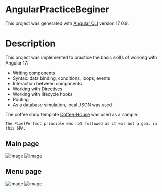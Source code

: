 # AngularPracticeBeginer

This project was generated with [Angular CLI](https://github.com/angular/angular-cli) version 17.0.9.

# Description

This project was implemented to practice the basic skills of working with Angular 17:

- Writing components
- Syntax: data binding, conditions, loops, events
- Interaction between components
- Working with Directives
- Working with lifecycle hooks
- Routing
- As a database simulation, local JSON was used

The coffee shop template [Coffee-House](https://www.figma.com/design/SAoBmuOqTfguehdT4IFRxQ/Coffee-House?node-id=0-1&t=Kzl0IWoogsPPPrqM-0) was used as a sample.

`The PixelPerfect principle was not followed as it was not a goal in this SPA.`

## Main page
![image](https://github.com/user-attachments/assets/a43d1d9d-445b-4b9d-82e7-fb0a46149820)
![image](https://github.com/user-attachments/assets/1d7de475-0bd7-4a7f-8f1a-b98819d6482a)

## Menu page
![image](https://github.com/user-attachments/assets/cd7f210c-cb3c-4282-a7c8-058662582a1d)
![image](https://github.com/user-attachments/assets/154c2361-6e1d-4375-9546-c032e5d878ec)

